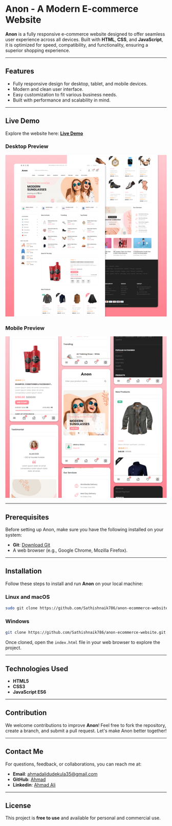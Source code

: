 # **Anon - A Modern E-commerce Website**

**Anon** is a fully responsive e-commerce website designed to offer seamless user experience across all devices. Built with **HTML**, **CSS**, and **JavaScript**, it is optimized for speed, compatibility, and functionality, ensuring a superior shopping experience.  

---

## **Features**

- Fully responsive design for desktop, tablet, and mobile devices.
- Modern and clean user interface.
- Easy customization to fit various business needs.
- Built with performance and scalability in mind.

---

## **Live Demo**

Explore the website here: **[Live Demo](https://your-live-demo-link.com)**  

### Desktop Preview  
![Anon Desktop Demo](./website-demo-image/desktop.png "Desktop Demo")  

### Mobile Preview  
![Anon Mobile Demo](./website-demo-image/mobile.png "Mobile Demo")  

---

## **Prerequisites**

Before setting up Anon, make sure you have the following installed on your system:  

- **Git**: [Download Git](https://git-scm.com/downloads)  
- A web browser (e.g., Google Chrome, Mozilla Firefox).  

---

## **Installation**

Follow these steps to install and run **Anon** on your local machine:  

### **Linux and macOS**
```bash
sudo git clone https://github.com/Sathishnaik786/anon-ecommerce-website.git
```

### **Windows**
```bash
git clone https://github.com/Sathishnaik786/anon-ecommerce-website.git
```

Once cloned, open the `index.html` file in your web browser to explore the project.  

---

## **Technologies Used**

- **HTML5**  
- **CSS3**  
- **JavaScript ES6**  

---

## **Contribution**

We welcome contributions to improve **Anon**! Feel free to fork the repository, create a branch, and submit a pull request. Let's make Anon better together!  

---

## **Contact Me**

For questions, feedback, or collaborations, you can reach me at:  

- **Email**: [ahmadalidudekula35@gmail.com](mailto:ahmadalidudekula35@gmail.com)   
- **GitHub**: [Ahmad](https://github.com/Ahmad35-dev)
- **Linkedin**: [Ahmad Ali](https://www.linkedin.com/in/ahmadali-dudekula-25815b282/)


---

## **License**

This project is **free to use** and available for personal and commercial use.  
